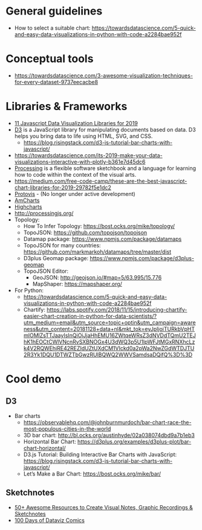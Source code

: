 # General guidelines
- How to select a suitable chart: https://towardsdatascience.com/5-quick-and-easy-data-visualizations-in-python-with-code-a2284bae952f

# Conceptual tools
- https://towardsdatascience.com/3-awesome-visualization-techniques-for-every-dataset-9737eecacbe8

# Libraries & Frameworks
- [11 Javascript Data Visualization Libraries for 2019](https://blog.bitsrc.io/11-javascript-charts-and-data-visualization-libraries-for-2018-f01a283a5727)
- [D3](https://d3js.org) is a JavaScript library for manipulating documents based on data. D3 helps you bring data to life using HTML, SVG, and CSS.
    + https://blog.risingstack.com/d3-js-tutorial-bar-charts-with-javascript/
- https://towardsdatascience.com/its-2019-make-your-data-visualizations-interactive-with-plotly-b361e7d45dc6
- [Processing](https://processing.org/) is a flexible software sketchbook and a language for learning how to code within the context of the visual arts.
- https://medium.com/free-code-camp/these-are-the-best-javascript-chart-libraries-for-2019-29782f5e1dc2
- [Protovis](https://mbostock.github.io/protovis/) - (No longer under active development)
- [AmCharts](https://www.amcharts.com)
- [Highcharts](https://www.highcharts.com/)
- http://processingjs.org/
- Topology:
    + How To Infer Topology: https://bost.ocks.org/mike/topology/
    + TopoJSON: https://github.com/topojson/topojson
    + Datamap package: https://www.npmjs.com/package/datamaps
    + TopoJSON for many countries: https://github.com/markmarkoh/datamaps/tree/master/dist
    + D3plus Geomap package: https://www.npmjs.com/package/d3plus-geomap
    + TopoJSON Editor: 
        + GeoJSON: http://geojson.io/#map=5/63.995/15.776
        + MapShaper: https://mapshaper.org/
- For Python:
    + https://towardsdatascience.com/5-quick-and-easy-data-visualizations-in-python-with-code-a2284bae952f
    + Chartify: https://labs.spotify.com/2018/11/15/introducing-chartify-easier-chart-creation-in-python-for-data-scientists/?utm_medium=email&utm_source=topic+optin&utm_campaign=awareness&utm_content=20181128+data+nl&mkt_tok=eyJpIjoiTURkbVpHTmlOMlZsTTJaayIsInQiOiJjaHhEMU16ZWtqeWRsZ3dNVDdTQmU2TEJhK1hEOCtCWlVNcnRvSXBNOGx4U3dWQ3p5U1lpWFJtMGxRNXhcLzk4V2RQWEhjRE42REZIdUZtUXdCM1VIckd0a2pWa2NwZGdWTDJTU2R3Yk1DQU1DTWZTbGwzRUlBQWQ2WWVSamdsaDQifQ%3D%3D

# Cool demo
## D3
- Bar charts
    + https://observablehq.com/@johnburnmurdoch/bar-chart-race-the-most-populous-cities-in-the-world
    + 3D bar chart: http://bl.ocks.org/austinhyde/02a038074dbd9a7b1eb3
    + Horizontal Bar Chart: https://d3plus.org/examples/d3plus-plot/bar-chart-horizontal/
    + D3.js Tutorial: Building Interactive Bar Charts with JavaScript: https://blog.risingstack.com/d3-js-tutorial-bar-charts-with-javascript/
    + Let’s Make a Bar Chart: https://bost.ocks.org/mike/bar/
## Sketchnotes
- [50+ Awesome Resources to Create Visual Notes, Graphic Recordings & Sketchnotes](https://creativemarket.com/blog/50-awesome-resources-to-create-visual-notes-graphic-recordings-sketchnotes)
- [100 Days of Dataviz Comics](https://medium.com/nightingale/100-days-of-dataviz-comics-9a24789f3f69)
